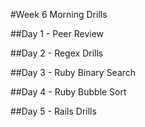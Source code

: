 #Week 6 Morning Drills

##Day 1 - Peer Review


##Day 2 - Regex Drills 


##Day 3 - Ruby Binary Search 


##Day 4 - Ruby Bubble Sort


##Day 5 - Rails Drills
